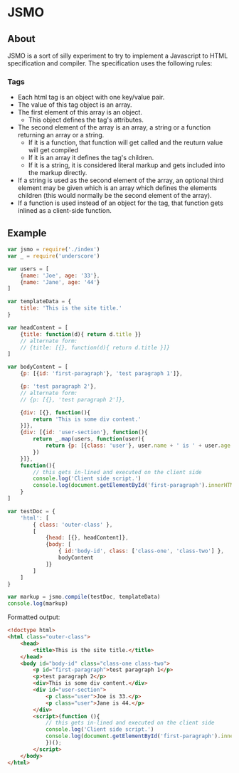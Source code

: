 # JSMO

## About
JSMO is a sort of silly experiment to try to implement a Javascript to HTML specification and compiler. The specification uses the following rules:

### Tags
* Each html tag is an object with one key/value pair.
* The value of this tag object is an array.
* The first element of this array is an object.
  * This object defines the tag's attributes.
* The second element of the array is an array, a string or a function returning an array or a string.
  * If it is a function, that function will get called and the reuturn value will get compiled
  * If it is an array it defines the tag's children.
  * If it is a string, it is considered literal markup and gets included into the markup directly.
* If a string is used as the second element of the array, an optional third element may be given which is an array which defines the elements children (this would normally be the second element of the array).
* If a function is used instead of an object for the tag, that function gets inlined as a client-side function.

## Example

```Javascript
var jsmo = require('./index')
var _ = require('underscore')

var users = [
    {name: 'Joe', age: '33'},
    {name: 'Jane', age: '44'}
]

var templateData = {
    title: 'This is the site title.'
}

var headContent = [
    {title: function(d){ return d.title }}
    // alternate form:
    // {title: [{}, function(d){ return d.title }]}
]

var bodyContent = [
    {p: [{id: 'first-paragraph'}, 'test paragraph 1']},

    {p: 'test paragraph 2'},
    // alternate form:
    // {p: [{}, 'test paragraph 2']},

    {div: [{}, function(){
        return 'This is some div content.'
    }]},
    {div: [{id: 'user-section'}, function(){
        return _.map(users, function(user){
            return {p: [{class: 'user'}, user.name + ' is ' + user.age + '.']}
        })
    }]},
    function(){
        // this gets in-lined and executed on the client side
        console.log('Client side script.')
        console.log(document.getElementById('first-paragraph').innerHTML)
    }
]

var testDoc = {
    'html': [
        { class: 'outer-class' },
        [
            {head: [{}, headContent]},
            {body: [
                { id:'body-id', class: ['class-one', 'class-two'] },
                bodyContent
            ]}
        ]
    ]
}

var markup = jsmo.compile(testDoc, templateData)
console.log(markup)
```

Formatted output:
```HTML
<!doctype html>
<html class="outer-class">
    <head>
        <title>This is the site title.</title>
    </head>
    <body id="body-id" class="class-one class-two">
        <p id="first-paragraph">test paragraph 1</p>
        <p>test paragraph 2</p>
        <div>This is some div content.</div>
        <div id="user-section">
            <p class="user">Joe is 33.</p>
            <p class="user">Jane is 44.</p>
        </div>
        <script>(function (){
            // this gets in-lined and executed on the client side
            console.log('Client side script.')
            console.log(document.getElementById('first-paragraph').innerHTML)
            })();
        </script>
    </body>
</html>
```